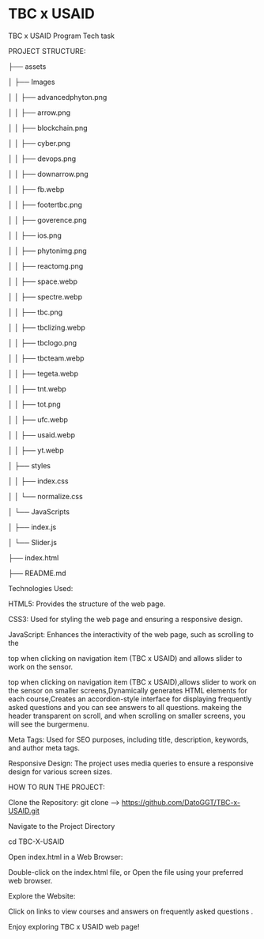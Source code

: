 # TBC x USAID

 TBC x USAID Program Tech task




PROJECT STRUCTURE:


  ├── assets
  
  │   ├── Images
  
  │   │   ├── advancedphyton.png
 
  │   │   ├── arrow.png
  
  │   │   ├── blockchain.png
  
  │   │   ├── cyber.png
  
  │   │   ├── devops.png
  
  │   │   ├── downarrow.png
  
  │   │   ├── fb.webp
  
  │   │   ├── footertbc.png
  
  │   │   ├── goverence.png
  
  │   │   ├── ios.png
  
  │   │   ├── phytonimg.png
  
  │   │   ├── reactomg.png
  
  │   │   ├── space.webp
  
  │   │   ├── spectre.webp
  
  │   │   ├── tbc.png
  
  │   │   ├── tbclizing.webp
  
  │   │   ├── tbclogo.png
  
  │   │   ├── tbcteam.webp
  
  │   │   ├── tegeta.webp
  
  │   │   ├── tnt.webp
  
  │   │   ├── tot.png
  
  │   │   ├── ufc.webp
  
  │   │   ├── usaid.webp
  
  │   │   ├── yt.webp
  
 
  
  │   ├── styles
  
  │   │   ├── index.css
  
  │   │   └── normalize.css
  
  │   └── JavaScripts
  
  │       ├── index.js
  
  │       └── Slider.js
  
  ├── index.html
  
  ├── README.md
  
  








Technologies Used:

HTML5: Provides the structure of the web page.

CSS3: Used for styling the web page and ensuring a responsive design.

JavaScript: Enhances the interactivity of the web page, such as scrolling to the 

top when clicking on  navigation item (TBC x USAID) and allows slider to work on the sensor.

top when clicking on  navigation item (TBC x USAID),allows slider to work on the sensor on smaller screens,Dynamically generates HTML elements for each course,Creates an accordion-style interface for displaying frequently asked questions and you can see answers to all questions. makeing the header transparent on scroll, and when scrolling on smaller screens, you will see the burgermenu.


Meta Tags: Used for SEO purposes, including title, description, keywords, and author meta tags.

Responsive Design: The project uses media queries to ensure a responsive design for various screen sizes.












HOW TO RUN THE PROJECT:

Clone the Repository:
git clone --> https://github.com/DatoGGT/TBC-x-USAID.git


Navigate to the Project Directory

cd  TBC-X-USAID


Open index.html in a Web Browser:

Double-click on the index.html file, or
Open the file using your preferred web browser.










Explore the Website:

Click on links to  view courses and answers on frequently asked questions .


Enjoy exploring TBC x USAID web page!






